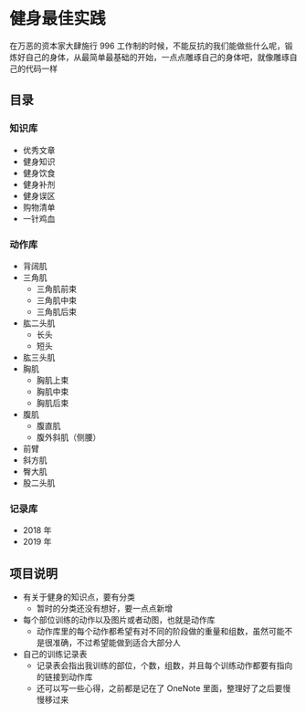 # 健身最佳实践

在万恶的资本家大肆施行 996 工作制的时候，不能反抗的我们能做些什么呢，锻炼好自己的身体，从最简单最基础的开始，一点点雕琢自己的身体吧，就像雕琢自己的代码一样

## 目录

### 知识库

- 优秀文章
- 健身知识
- 健身饮食
- 健身补剂
- 健身误区
- 购物清单
- 一针鸡血

### 动作库

- 背阔肌
- 三角肌
  - 三角肌前束
  - 三角肌中束
  - 三角肌后束
- 肱二头肌
  - 长头
  - 短头
- 肱三头肌
- 胸肌
  - 胸肌上束
  - 胸肌中束
  - 胸肌后束
- 腹肌
  - 腹直肌
  - 腹外斜肌（侧腰）
- 前臂
- 斜方肌
- 臀大肌
- 股二头肌

### 记录库

- 2018 年
- 2019 年

## 项目说明

- 有关于健身的知识点，要有分类
  - 暂时的分类还没有想好，要一点点新增
- 每个部位训练的动作以及图片或者动图，也就是动作库
  - 动作库里的每个动作都希望有对不同的阶段做的重量和组数，虽然可能不是很准确，不过希望能做到适合大部分人
- 自己的训练记录表
  - 记录表会指出我训练的部位，个数，组数，并且每个训练动作都要有指向的链接到动作库
  - 还可以写一些心得，之前都是记在了 OneNote 里面，整理好了之后要慢慢移过来
